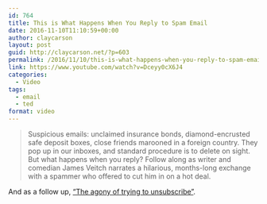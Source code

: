 ```yaml
---
id: 764
title: This is What Happens When You Reply to Spam Email
date: 2016-11-10T11:10:59+00:00
author: claycarson
layout: post
guid: http://claycarson.net/?p=603
permalink: /2016/11/10/this-is-what-happens-when-you-reply-to-spam-email/
link: https://www.youtube.com/watch?v=Dceyy0cX6J4
categories:
  - Video
tags:
  - email
  - ted
format: video
---
```

> Suspicious emails: unclaimed insurance bonds, diamond-encrusted safe deposit boxes, close friends marooned in a foreign country. They pop up in our inboxes, and standard procedure is to delete on sight. But what happens when you reply? Follow along as writer and comedian James Veitch narrates a hilarious, months-long exchange with a spammer who offered to cut him in on a hot deal. 

And as a follow up, [&#8220;The agony of trying to unsubscribe&#8221;](https://www.youtube.com/watch?v=Dceyy0cX6J4).